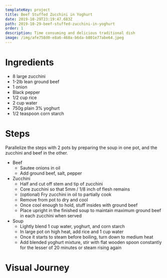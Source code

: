 ```yaml
---
templateKey: project
title: Beef Stuffed Zucchini in Yoghurt
date: 2019-10-29T23:19:47.683Z
path: 2019-10-29-beef-stuffed-zucchini-in-yoghurt
order: 1
description: Time consuming and delicious traditional dish
image: /img/afe758d0-e8a6-468a-b6da-b801e77abe64.jpeg
---
```

# Ingredients

* 8 large zucchini
* 1-2lb lean ground beef
* 1 onion
* Black pepper
* 1/2 cup rice
* 2 cup water
* 750g plain 3% yoghurt
* 1/2 teaspoon corn starch

# Steps
Parallelize the steps with 2 pots by preparing the soup in one pot, and the zucchini and beef in the other.

* Beef
  * Sautee onions in oil
  * Add ground beef, salt, pepper
* Zucchini
  * Half and cut off stem and tip of zucchini
  * Core zucchini so that 5mm / 1/8 inch of flesh remains
  * (optional) Fry zucchini in oil to partially cook
  * Remove from pot to dry and cool
  * Once cool enough to hold, stuff insides with ground beef
  * Place upright in the finished soup to maintain maximum ground beef in each zucchini when served
* Soup
  * Lightly blend 1 cup water, yoghurt, and corn starch
  * In large pot on high heat, add rice and 1 cup water
  * Once it starts to steam before boiling, turn down to medium heat
  * Add blended yoghurt mixture, stir with flat wooden spoon constantly for the lesser of 20 minutes or steam rising again

# Visual Journey
